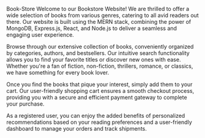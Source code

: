 Book-Store
Welcome to our Bookstore Website! We are thrilled to offer a wide selection of books from various genres, catering to all avid readers out there. Our website is built using the MERN stack, combining the power of MongoDB, Express.js, React, and Node.js to deliver a seamless and engaging user experience.

Browse through our extensive collection of books, conveniently organized by categories, authors, and bestsellers. Our intuitive search functionality allows you to find your favorite titles or discover new ones with ease. Whether you're a fan of fiction, non-fiction, thrillers, romance, or classics, we have something for every book lover.

Once you find the books that pique your interest, simply add them to your cart. Our user-friendly shopping cart ensures a smooth checkout process, providing you with a secure and efficient payment gateway to complete your purchase.

As a registered user, you can enjoy the added benefits of personalized recommendations based on your reading preferences and a user-friendly dashboard to manage your orders and track shipments.
